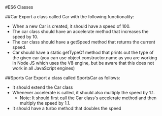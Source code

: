 #ES6 Classes

##Car
Export a class called Car with the following functionality:
- When a new Car is created, it should have a speed of 100.
- The car class should have an accelerate method that increases the speed by 10.
- The car class should have a getSpeed method that returns the current speed.
- Car should have a static getTypeOf method that prints out the type of the given car
(you can use object.constructor.name as you are working in Node JS which uses the V8 engine,
but be aware that this does not work in all JavaScript engines)

##Sports Car
Export a class called SportsCar as follows:
- It should extend the Car class
- Whenever accelerate is called, it should also multiply the speed by 1.1.
    - Note: It should first call the Car class's accelerate method and then multiply the speed by 1.1.
- It should have a turbo method that doubles the speed